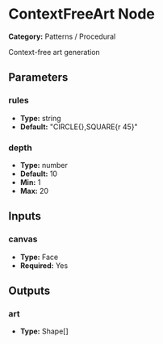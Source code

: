 
# ContextFreeArt Node

**Category:** Patterns / Procedural

Context-free art generation

## Parameters


### rules
- **Type:** string
- **Default:** "CIRCLE{},SQUARE{r 45}"





### depth
- **Type:** number
- **Default:** 10
- **Min:** 1
- **Max:** 20



## Inputs


### canvas
- **Type:** Face
- **Required:** Yes



## Outputs


### art
- **Type:** Shape[]




